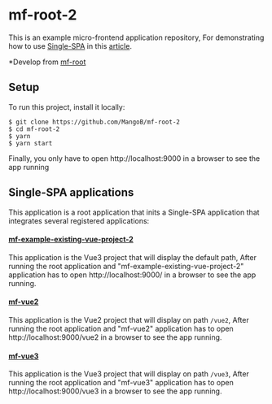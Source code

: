 # mf-root-2
This is an example micro-frontend application repository,
For demonstrating how to use [Single-SPA](https://single-spa.js.org/) in this [article](https://medium.com/@a.sinlapakorn/%E0%B8%AA%E0%B8%A3%E0%B9%89%E0%B8%B2%E0%B8%87-micro-frontend-%E0%B8%94%E0%B9%89%E0%B8%A7%E0%B8%A2-single-spa-part-2-intermediate-level-72b7622e0540).

*Develop from [mf-root](https://github.com/MangoB/mf-root)

## Setup
To run this project, install it locally:

```
$ git clone https://github.com/MangoB/mf-root-2
$ cd mf-root-2
$ yarn
$ yarn start
```

Finally, you only have to open http://localhost:9000 in a browser to see the app running

## Single-SPA applications
This application is a root application that inits a Single-SPA application that integrates several registered applications:

#### [mf-example-existing-vue-project-2](https://github.com/MangoB/mf-example-existing-vue-project-2)
This application is the Vue3 project that will display the default path,
After running the root application and "mf-example-existing-vue-project-2" application has to open http://localhost:9000/ in a browser to see the app running.

#### [mf-vue2](https://github.com/MangoB/mf-vue2)
This application is the Vue2 project that will display on path `/vue2`,
After running the root application and "mf-vue2" application has to open http://localhost:9000/vue2 in a browser to see the app running.

#### [mf-vue3](https://github.com/MangoB/mf-vue3)
This application is the Vue3 project that will display on path `/vue3`,
After running the root application and "mf-vue3" application has to open http://localhost:9000/vue3 in a browser to see the app running.
